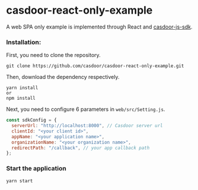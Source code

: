 # casdoor-react-only-example

A web SPA only example is implemented through React and [casdoor-js-sdk](https://github.com/casdoor/casdoor-js-sdk).

### Installation:

First, you need to clone the repository.

```shell
git clone https://github.com/casdoor/casdoor-react-only-example.git
```

Then, download the dependency respectively.

```shell
yarn install
or 
npm install
```

Next, you need to configure 6 parameters in `web/src/Setting.js`.

```js
const sdkConfig = {
  serverUrl: "http://localhost:8000", // Casdoor server url
  clientId: "<your client id>",
  appName: "<your application name>",
  organizationName: "<your organization name>",
  redirectPath: "/callback", // your app callback path
};
```

### Start the application

```shell
yarn start
```
